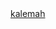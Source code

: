 <div id="myShop">
    <a href="https://kalemah.myspreadshop.com">kalemah</a>
</div>

<script>
    var spread_shop_config = {
        shopName: 'kalemah',
        locale: 'us_US',
        prefix: 'https://kalemah.myspreadshop.com',
        baseId: 'myShop'
    };
</script>

<script type="text/javascript"
        src="https://kalemah.myspreadshop.com/shopfiles/shopclient/shopclient.nocache.js">
</script>
